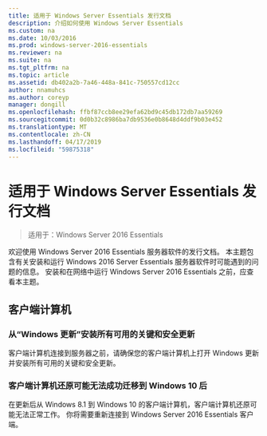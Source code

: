 ```yaml
---
title: 适用于 Windows Server Essentials 发行文档
description: 介绍如何使用 Windows Server Essentials
ms.custom: na
ms.date: 10/03/2016
ms.prod: windows-server-2016-essentials
ms.reviewer: na
ms.suite: na
ms.tgt_pltfrm: na
ms.topic: article
ms.assetid: db402a2b-7a46-448a-841c-750557cd12cc
author: nnamuhcs
ms.author: coreyp
manager: dongill
ms.openlocfilehash: ffbf87ccb8ee29efa62bd9c45db172db7aa59269
ms.sourcegitcommit: 0d0b32c8986ba7db9536e0b8648d4ddf9b03e452
ms.translationtype: MT
ms.contentlocale: zh-CN
ms.lasthandoff: 04/17/2019
ms.locfileid: "59875318"
---
```

# <a name="release-documentation-for-windows-server-essentials"></a>适用于 Windows Server Essentials 发行文档

>适用于：Windows Server 2016 Essentials

欢迎使用 Windows Server 2016 Essentials 服务器软件的发行文档。 本主题包含有关安装和运行 Windows 2016 Server Essentials 服务器软件时可能遇到的问题的信息。 安装和在网络中运行 Windows Server 2016 Essentials 之前，应查看本主题。  
  
## <a name="client-computers"></a>客户端计算机  
  
### <a name="install-all-available-critical-and-security-updates-from-windows-update"></a>从“Windows 更新”安装所有可用的关键和安全更新  

客户端计算机连接到服务器之前，请确保您的客户端计算机上打开 Windows 更新并安装所有可用的关键和安全更新。  
  
### <a name="client-computer-restore-may-not-succeed-after-migration-to-windows-10"></a>客户端计算机还原可能无法成功迁移到 Windows 10 后  
 在更新后从 Windows 8.1 到 Windows 10 的客户端计算机，客户端计算机还原可能无法正常工作。 你将需要重新连接到 Windows Server 2016 Essentials 客户端。 
